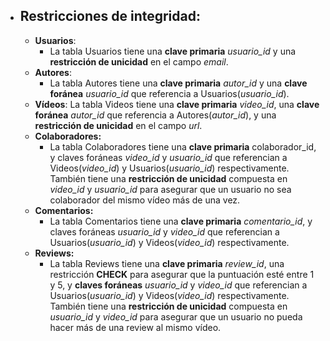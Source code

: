 * ## Restricciones de integridad:
    * **Usuarios**:
        - La tabla Usuarios tiene una **clave primaria** *usuario_id* y una **restricción de unicidad** en el campo *email*.
    * **Autores**:
        - La tabla Autores tiene una **clave primaria** *autor_id* y una **clave foránea** *usuario_id* que referencia a Usuarios(*usuario_id*).
    * **Vídeos**: La tabla Videos tiene una **clave primaria** *video_id*, una **clave foránea** *autor_id* que referencia a Autores(*autor_id*), y una **restricción de unicidad** en el campo *url*.
    * **Colaboradores:** 
        - La tabla Colaboradores tiene una **clave primaria** colaborador_id, y claves foráneas *video_id* y *usuario_id* que referencian a Videos(*video_id*) y Usuarios(*usuario_id*) respectivamente. También tiene una **restricción de unicidad** compuesta en *video_id* y *usuario_id* para asegurar que un usuario no sea colaborador del mismo vídeo más de una vez.
    * **Comentarios:**
        - La tabla Comentarios tiene una **clave primaria** *comentario_id*, y claves foráneas *usuario_id* y *video_id* que referencian a Usuarios(*usuario_id*) y Videos(*video_id*) respectivamente.
    * **Reviews:**
        - La tabla Reviews tiene una **clave primaria** *review_id*, una restricción **CHECK** para asegurar que la puntuación esté entre 1 y 5, y **claves foráneas** *usuario_id* y *video_id* que referencian a Usuarios(*usuario_id*) y Videos(*video_id*) respectivamente. También tiene una **restricción de unicidad** compuesta en *usuario_id* y *video_id* para asegurar que un usuario no pueda hacer más de una review al mismo vídeo.